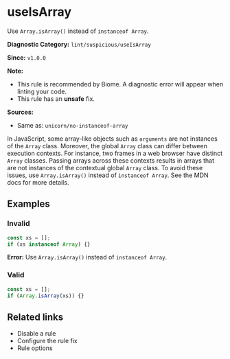# useIsArray

Use `Array.isArray()` instead of `instanceof Array`.

**Diagnostic Category:** `lint/suspicious/useIsArray`

**Since:** `v1.0.0`

**Note:**
- This rule is recommended by Biome. A diagnostic error will appear when linting your code.
- This rule has an **unsafe** fix.

**Sources:**
- Same as: `unicorn/no-instanceof-array`

In JavaScript, some array-like objects such as `arguments` are not instances of the `Array` class. Moreover, the global `Array` class can differ between execution contexts. For instance, two frames in a web browser have distinct `Array` classes. Passing arrays across these contexts results in arrays that are not instances of the contextual global `Array` class. To avoid these issues, use `Array.isArray()` instead of `instanceof Array`. See the MDN docs for more details.

## Examples

### Invalid

```js
const xs = [];
if (xs instanceof Array) {}
```

**Error:**
Use `Array.isArray()` instead of `instanceof Array`.

### Valid

```js
const xs = [];
if (Array.isArray(xs)) {}
```

## Related links

- Disable a rule
- Configure the rule fix
- Rule options